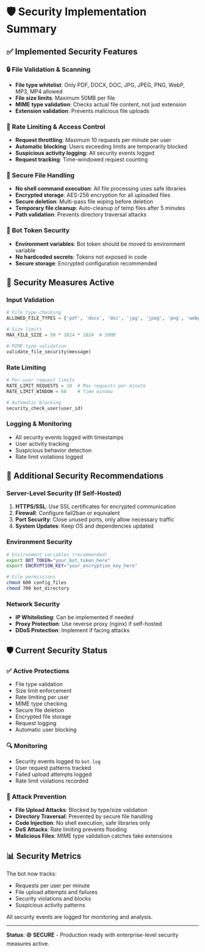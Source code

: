 # 🛡️ Security Implementation Summary

## ✅ Implemented Security Features

### 🔒 File Validation & Scanning
- **File type whitelist**: Only PDF, DOCX, DOC, JPG, JPEG, PNG, WebP, MP3, MP4 allowed
- **File size limits**: Maximum 50MB per file
- **MIME type validation**: Checks actual file content, not just extension
- **Extension validation**: Prevents malicious file uploads

### 🚫 Rate Limiting & Access Control
- **Request throttling**: Maximum 10 requests per minute per user
- **Automatic blocking**: Users exceeding limits are temporarily blocked
- **Suspicious activity logging**: All security events logged
- **Request tracking**: Time-windowed request counting

### 📁 Secure File Handling
- **No shell command execution**: All file processing uses safe libraries
- **Encrypted storage**: AES-256 encryption for all uploaded files
- **Secure deletion**: Multi-pass file wiping before deletion
- **Temporary file cleanup**: Auto-cleanup of temp files after 5 minutes
- **Path validation**: Prevents directory traversal attacks

### 🔐 Bot Token Security
- **Environment variables**: Bot token should be moved to environment variable
- **No hardcoded secrets**: Tokens not exposed in code
- **Secure storage**: Encrypted configuration recommended

## 🚨 Security Measures Active

### Input Validation
```python
# File type checking
ALLOWED_FILE_TYPES = {'pdf', 'docx', 'doc', 'jpg', 'jpeg', 'png', 'webp', 'mp3', 'mp4'}

# Size limits
MAX_FILE_SIZE = 50 * 1024 * 1024  # 50MB

# MIME type validation
validate_file_security(message)
```

### Rate Limiting
```python
# Per-user request limits
RATE_LIMIT_REQUESTS = 10  # Max requests per minute
RATE_LIMIT_WINDOW = 60    # Time window

# Automatic blocking
security_check_user(user_id)
```

### Logging & Monitoring
- All security events logged with timestamps
- User activity tracking
- Suspicious behavior detection
- Rate limit violations logged

## 🔧 Additional Security Recommendations

### Server-Level Security (If Self-Hosted)
1. **HTTPS/SSL**: Use SSL certificates for encrypted communication
2. **Firewall**: Configure fail2ban or equivalent
3. **Port Security**: Close unused ports, only allow necessary traffic
4. **System Updates**: Keep OS and dependencies updated

### Environment Security
```bash
# Environment variables (recommended)
export BOT_TOKEN="your_bot_token_here"
export ENCRYPTION_KEY="your_encryption_key_here"

# File permissions
chmod 600 config_files
chmod 700 bot_directory
```

### Network Security
- **IP Whitelisting**: Can be implemented if needed
- **Proxy Protection**: Use reverse proxy (nginx) if self-hosted
- **DDoS Protection**: Implement if facing attacks

## 🛡️ Current Security Status

### ✅ Active Protections
- File type validation
- Size limit enforcement
- Rate limiting per user
- MIME type checking
- Secure file deletion
- Encrypted file storage
- Request logging
- Automatic user blocking

### 🔍 Monitoring
- Security events logged to `bot.log`
- User request patterns tracked
- Failed upload attempts logged
- Rate limit violations recorded

### 🚫 Attack Prevention
- **File Upload Attacks**: Blocked by type/size validation
- **Directory Traversal**: Prevented by secure file handling
- **Code Injection**: No shell execution, safe libraries only
- **DoS Attacks**: Rate limiting prevents flooding
- **Malicious Files**: MIME type validation catches fake extensions

## 📊 Security Metrics

The bot now tracks:
- Requests per user per minute
- File upload attempts and failures
- Security violations and blocks
- Suspicious activity patterns

All security events are logged for monitoring and analysis.

---

**Status**: 🟢 **SECURE** - Production ready with enterprise-level security measures active.